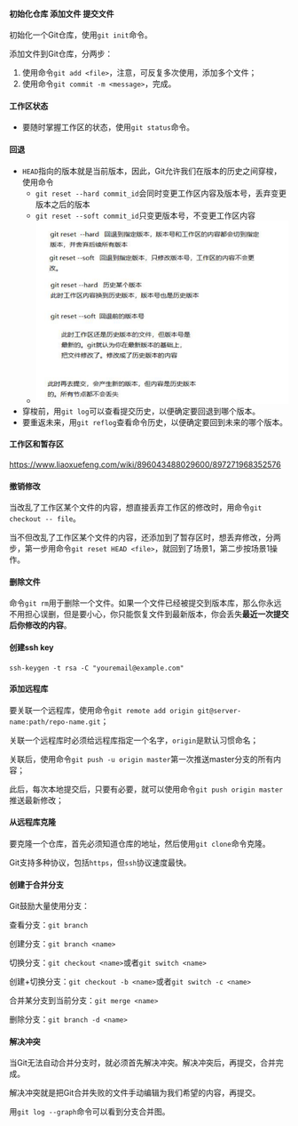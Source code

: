 #### 初始化仓库 添加文件 提交文件

初始化一个Git仓库，使用`git init`命令。

添加文件到Git仓库，分两步：

1. 使用命令`git add <file>`，注意，可反复多次使用，添加多个文件；
2. 使用命令`git commit -m <message>`，完成。

#### 工作区状态

- 要随时掌握工作区的状态，使用`git status`命令。

#### 回退

- `HEAD`指向的版本就是当前版本，因此，Git允许我们在版本的历史之间穿梭，使用命令
  - `git reset --hard commit_id`会同时变更工作区内容及版本号，丢弃变更版本之后的版本
  - `git reset --soft commit_id`只变更版本号，不变更工作区内容
  - ![image-20211104113520220](img/image-20211104113520220.png)
- 穿梭前，用`git log`可以查看提交历史，以便确定要回退到哪个版本。
- 要重返未来，用`git reflog`查看命令历史，以便确定要回到未来的哪个版本。

#### 工作区和暂存区

https://www.liaoxuefeng.com/wiki/896043488029600/897271968352576

#### 撤销修改

当改乱了工作区某个文件的内容，想直接丢弃工作区的修改时，用命令`git checkout -- file`。

当不但改乱了工作区某个文件的内容，还添加到了暂存区时，想丢弃修改，分两步，第一步用命令`git reset HEAD <file>`，就回到了场景1，第二步按场景1操作。

#### 删除文件

命令`git rm`用于删除一个文件。如果一个文件已经被提交到版本库，那么你永远不用担心误删，但是要小心，你只能恢复文件到最新版本，你会丢失**最近一次提交后你修改的内容**。

#### 创建ssh key

```
ssh-keygen -t rsa -C "youremail@example.com"
```

#### 添加远程库

要关联一个远程库，使用命令`git remote add origin git@server-name:path/repo-name.git`；

关联一个远程库时必须给远程库指定一个名字，`origin`是默认习惯命名；

关联后，使用命令`git push -u origin master`第一次推送master分支的所有内容；

此后，每次本地提交后，只要有必要，就可以使用命令`git push origin master`推送最新修改；

#### 从远程库克隆

要克隆一个仓库，首先必须知道仓库的地址，然后使用`git clone`命令克隆。

Git支持多种协议，包括`https`，但`ssh`协议速度最快。

#### 创建于合并分支

Git鼓励大量使用分支：

查看分支：`git branch`

创建分支：`git branch <name>`

切换分支：`git checkout <name>`或者`git switch <name>`

创建+切换分支：`git checkout -b <name>`或者`git switch -c <name>`

合并某分支到当前分支：`git merge <name>`

删除分支：`git branch -d <name>`

#### 解决冲突

当Git无法自动合并分支时，就必须首先解决冲突。解决冲突后，再提交，合并完成。

解决冲突就是把Git合并失败的文件手动编辑为我们希望的内容，再提交。

用`git log --graph`命令可以看到分支合并图。

